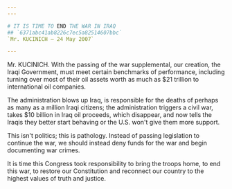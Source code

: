 ```yaml
---
---

# IT IS TIME TO END THE WAR IN IRAQ
## `6371abc41ab8226c7ec5a82514607bbc`
`Mr. KUCINICH — 24 May 2007`

---
```



Mr. KUCINICH. With the passing of the war supplemental, our creation, 
the Iraqi Government, must meet certain benchmarks of performance, 
including turning over most of their oil assets worth as much as $21 
trillion to international oil companies.

The administration blows up Iraq, is responsible for the deaths of 
perhaps as many as a million Iraqi citizens; the administration 
triggers a civil war, takes $10 billion in Iraq oil proceeds, which 
disappear, and now tells the Iraqis they better start behaving or the 
U.S. won't give them more support.

This isn't politics; this is pathology. Instead of passing 
legislation to continue the war, we should instead deny funds for the 
war and begin documenting war crimes.

It is time this Congress took responsibility to bring the troops 
home, to end this war, to restore our Constitution and reconnect our 
country to the highest values of truth and justice.
